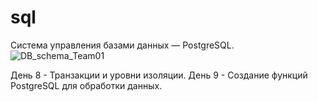 # sql

Система управления базами данных — PostgreSQL.
![DB_schema_Team01](https://github.com/user-attachments/assets/0ca56620-9a2f-4444-a049-adac5c01f1f4)

День 8 - Транзакции и уровни изоляции.
День 9 - Создание функций PostgreSQL для обработки данных.
